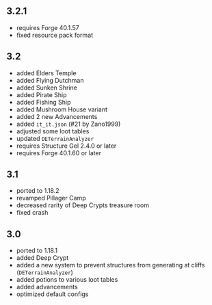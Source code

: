 ## 3.2.1
* requires Forge 40.1.57
* fixed resource pack format

## 3.2
* added Elders Temple
* added Flying Dutchman
* added Sunken Shrine
* added Pirate Ship
* added Fishing Ship
* added Mushroom House variant
* added 2 new Advancements
* added `it_it.json` (#21 by Zano1999)
* adjusted some loot tables
* updated `DETerrainAnalyzer`
* requires Structure Gel 2.4.0 or later
* requires Forge 40.1.60 or later

## 3.1
* ported to 1.18.2
* revamped Pillager Camp
* decreased rarity of Deep Crypts treasure room
* fixed crash

## 3.0
* ported to 1.18.1
* added Deep Crypt
* added a new system to prevent structures from generating at cliffs (`DETerrainAnalyzer`)
* added potions to various loot tables
* added advancements
* optimized default configs